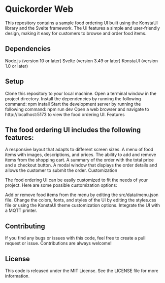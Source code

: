 # Quickorder Web

This repository contains a sample food ordering UI built using the KonstaUI library and the Svelte framework. The UI features a simple and user-friendly design, making it easy for customers to browse and order food items.

## Dependencies

Node.js (version 10 or later)
Svelte (version 3.49 or later)
KonstaUI (version 1.0 or later)

## Setup

Clone this repository to your local machine.
Open a terminal window in the project directory.
Install the dependencies by running the following command: npm install
Start the development server by running the following command: npm run dev
Open a web browser and navigate to http://localhost:5173 to view the food ordering UI.
Features

## The food ordering UI includes the following features:

A responsive layout that adapts to different screen sizes.
A menu of food items with images, descriptions, and prices.
The ability to add and remove items from the shopping cart.
A summary of the order with the total price and a checkout button.
A modal window that displays the order details and allows the customer to submit the order.
Customization

The food ordering UI can be easily customized to fit the needs of your project. Here are some possible customization options:

Add or remove food items from the menu by editing the src/data/menu.json file.
Change the colors, fonts, and styles of the UI by editing the styles.css file or using the KonstaUI theme customization options.
Integrate the UI with a MQTT printer.

## Contributing

If you find any bugs or issues with this code, feel free to create a pull request or issue. Contributions are always welcome!

## License

This code is released under the MIT License. See the LICENSE file for more information.
